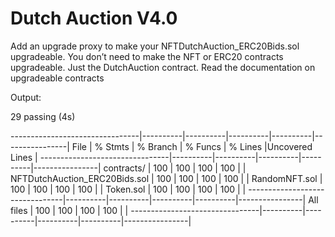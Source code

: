 # Dutch Auction V4.0

Add an upgrade proxy to make your NFTDutchAuction_ERC20Bids.sol upgradeable. You don’t need to make the NFT or ERC20 contracts upgradeable. Just the DutchAuction contract.
Read the documentation on upgradeable contracts

Output:

  29 passing (4s)

--------------------------------|----------|----------|----------|----------|----------------|
File                            |  % Stmts | % Branch |  % Funcs |  % Lines |Uncovered Lines |
--------------------------------|----------|----------|----------|----------|----------------|
 contracts/                     |      100 |      100 |      100 |      100 |                |
  NFTDutchAuction_ERC20Bids.sol |      100 |      100 |      100 |      100 |                |
  RandomNFT.sol                 |      100 |      100 |      100 |      100 |                |
  Token.sol                     |      100 |      100 |      100 |      100 |                |
--------------------------------|----------|----------|----------|----------|----------------|
All files                       |      100 |      100 |      100 |      100 |                |
--------------------------------|----------|----------|----------|----------|----------------|
